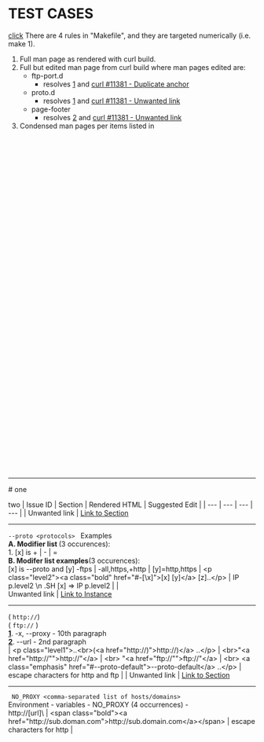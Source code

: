 # TEST CASES
[click](FORMAT.md#1)
There are 4 rules in "Makefile", and they are targeted numerically (i.e. make 1).
1. Full man page as rendered with curl build.
2. Full but edited man page from curl build where man pages edited are:
   - ftp-port.d
     - resolves [1](https://github.com/bagder/roffit/issues/36) and [curl #11381 - Duplicate anchor](https://github.com/curl/curl/issues/11381#da)
   - proto.d
     - resolves [1](https://github.com/bagder/roffit/issues/36) and [curl #11381 - Unwanted link](https://github.com/curl/curl/issues/11381#ul)
   - page-footer
     - resolves [2](https://github.com/bagder/roffit/issues/36) and [curl #11381 - Unwanted link](https://github.com/curl/curl/issues/11381#ul)
3. Condensed man pages per items listed in

<br><br><br><br><br><br><br><br><br><br><br><br><br><br><br><br><br><br><br><br><br><br><br><br><br><br><br><br><br><br><br><br><br><br><br><br><br><br><br><br>
<hr>
# one

two
| Issue ID | Section | Rendered HTML | Suggested Edit |
| --- | --- | --- | --- |
| Unwanted link | [Link to Section](https://curl.se/docs/manpage.html#--proto) <hr> ```--proto <protocols> ``` Examples <br><strong>A. Modifier list </strong>(3 occurences): <br> 1. \[x\] is + \| - \| = <br> <strong>B. Modifer list examples</strong>(3 occurences): <br> \[x\] is --proto and \[y\] -ftps \| -all,https,+http \| [y]=http,https | \<p class="level2"\>\<a class="bold" href="#-[\x]"\>\[x\] \[y]\</a\> \[z\]..\</p\> | IP p.level2 \\n .SH \[x\] => IP p.level2 |
| <div id="#1"></div> Unwanted link | [Link to Instance](https://curl.se/docs/manpage.html#-x) <hr> \( ``` http:// ```\) <br> \( ``` ftp:// ``` \) <br>**[1](https://curl.se/docs/manpage.html#-x)**. -x, --proxy - 10th paragraph <br> **[2](https://curl.se/docs/manpage.html#--url)**.  --url <url> - 2nd paragraph <br> | \<p class="level1"\>..\<br\>(\<a href="http://)"\>http://)\</a\> ..\</p\> \| \<br\>"\<a href="http://&quot;"\>http://"\</a\> \| \<br\> "\<a href="ftp://&quot;"\>ftp://"\</a\> \| \<br\> \<a class="emphasis" href="#--proto-default"\>--proto-default\</a\> ..\</p\> | escape characters for http and ftp |
| Unwanted link | [Link to Section](https://curl.se/docs/manpage.html#NOPROXY) <hr> ``` NO_PROXY <comma-separated list of hosts/domains>``` <br> Environment - variables - NO_PROXY \(4 occurrences\) - <br>http:\/\/\[url]\ | \<span class="bold">\<a href="http:\/\/sub.doman.com">http:\/\/sub.domain.com\</a>\</span> | escape characters for http |
